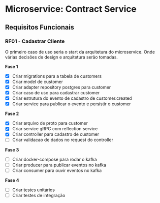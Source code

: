 # Microservice: Contract Service

## Requisitos Funcionais

### RF01 - Cadastrar Cliente

O primeiro caso de uso seria o start da arquitetura do microservice. Onde várias
decisões de design e arquitetura serão tomadas.

**Fase 1**
- [x] Criar migrations para a tabela de customers
- [x] Criar model de customer
- [x] Criar adapter repository postgres para customer
- [x] Criar caso de uso para cadastrar customer
- [x] Criar estrutura do evento de cadastro de customer.created
- [x] Criar service para publicar o evento e persistir o customer

**Fase 2**
- [x] Criar arquivo de proto para customer
- [x] Criar service gRPC com reflection service
- [x] Criar controller para cadastro de customer
- [ ] Criar validacao de dados no request do controller

**Fase 3**
- [ ] Criar docker-compose para rodar o kafka
- [ ] Criar producer para publicar eventos no kafka
- [ ] Criar consumer para ouvir eventos no kafka

**Fase 4**
- [ ] Criar testes unitários
- [ ] Criar testes de integração
